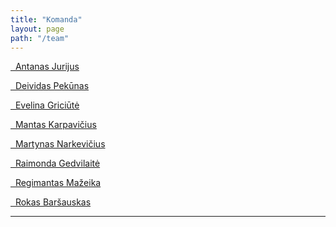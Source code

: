 ```yaml
---
title: "Komanda"
layout: page
path: "/team"
---
```


<a class="list-group-item" href="https://www.facebook.com/antanas.jurijus?fref=ts"><i class="fa fa-facebook fa-lg" aria-hidden="true"></i>&nbsp; Antanas Jurijus</a>

<a class="list-group-item" href="https://www.facebook.com/deividas.pekunas?fref=ts"><i class="fa fa-facebook fa-lg" aria-hidden="true"></i>&nbsp; Deividas Pekūnas</a>

<a class="list-group-item" href="https://www.facebook.com/evelina.gric?fref=ts"><i class="fa fa-facebook fa-lg" aria-hidden="true"></i>&nbsp; Evelina Griciūtė</a>

<a class="list-group-item" href="https://www.facebook.com/mantas.karpavicius.75?fref=ts"><i class="fa fa-facebook fa-lg" aria-hidden="true"></i>&nbsp; Mantas Karpavičius</a>

<a class="list-group-item" href="https://www.facebook.com/martynas.narkevicius.9?fref=ts"><i class="fa fa-facebook fa-lg" aria-hidden="true"></i>&nbsp; Martynas Narkevičius</a>

<a class="list-group-item" href="https://www.facebook.com/raimonda.gedvilaite.9?fref=ts"><i class="fa fa-facebook fa-lg" aria-hidden="true"></i>&nbsp; Raimonda Gedvilaitė</a>

<a class="list-group-item" href="https://www.facebook.com/regimantas.mazeika?fref=ts"><i class="fa fa-facebook fa-lg" aria-hidden="true"></i>&nbsp; Regimantas Mažeika</a>

<a class="list-group-item" href="https://www.facebook.com/rokas.barsauskas?fref=ts"><i class="fa fa-facebook fa-lg" aria-hidden="true"></i>&nbsp; Rokas Baršauskas</a>

***